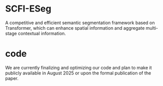 # SCFI-ESeg
 A competitive and efficient semantic segmentation framework based on Transformer, which can enhance spatial information and aggregate multi-stage contextual information.
# code
We are currently finalizing and optimizing our code and plan to make it publicly available in August 2025 or upon the formal publication of the paper.
